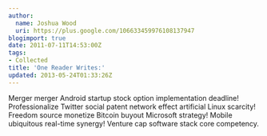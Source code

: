 ```yaml
---
author:
  name: Joshua Wood
  uri: https://plus.google.com/106633459976108137947
blogimport: true
date: 2011-07-11T14:53:00Z
tags:
- Collected
title: 'One Reader Writes:'
updated: 2013-05-24T01:33:26Z
---
```


Merger merger Android startup stock option implementation deadline! Professionalize Twitter social patent network effect artificial Linux scarcity! Freedom source monetize Bitcoin buyout Microsoft strategy! Mobile ubiquitous real-time synergy! Venture cap software stack core competency.
